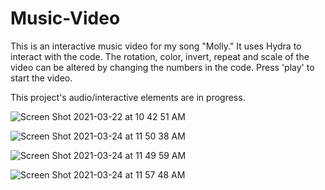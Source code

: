 # Music-Video
This is an interactive music video for my song "Molly." It uses Hydra to interact with the code. The rotation, color, invert, repeat and scale of the video can be altered by changing the numbers in the code. Press 'play' to start the video. 

This project's audio/interactive elements are in progress. 

![Screen Shot 2021-03-22 at 10 42 51 AM](https://user-images.githubusercontent.com/78500088/112342087-f5fad300-8c8f-11eb-94ce-9401141845b3.png)

![Screen Shot 2021-03-24 at 11 50 38 AM](https://user-images.githubusercontent.com/78500088/112351158-a7e9cd80-8c97-11eb-910b-360cf31b252f.png)

![Screen Shot 2021-03-24 at 11 49 59 AM](https://user-images.githubusercontent.com/78500088/112351174-aae4be00-8c97-11eb-9c59-624e6dde0e26.png)

![Screen Shot 2021-03-24 at 11 57 48 AM](https://user-images.githubusercontent.com/78500088/112351962-5aba2b80-8c98-11eb-9f63-8c1c3918d1b6.png)
